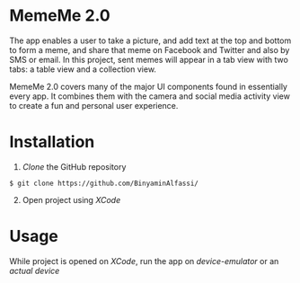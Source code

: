 # MemeMe 2.0
The app enables a user to take a picture, and add text at the top and bottom to form a meme, and share that meme on Facebook and Twitter and also by SMS or email.
In this project, sent memes will appear in a tab view with two tabs: a table view and a collection view.

MemeMe 2.0 covers many of the major UI components found in essentially every app.
It combines them with the camera and social media activity view to create a fun and personal user experience.

# Installation
1) _Clone_ the GitHub repository

`$ git clone https://github.com/BinyaminAlfassi/`

2) Open project using _XCode_

# Usage
While project is opened on _XCode_, run the app on _device-emulator_ or an _actual device_

